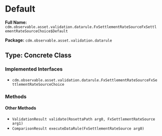 # Default

**Full Name:** `cdm.observable.asset.validation.datarule.FxSettlementRateSourceFxSettlementRateSourceChoice$Default`

**Package:** `cdm.observable.asset.validation.datarule`

## Type: Concrete Class

### Implemented Interfaces

- `cdm.observable.asset.validation.datarule.FxSettlementRateSourceFxSettlementRateSourceChoice`

### Methods

#### Other Methods

- `ValidationResult validate(RosettaPath arg0, FxSettlementRateSource arg1)`
- `ComparisonResult executeDataRule(FxSettlementRateSource arg0)`

